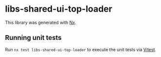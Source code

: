 # libs-shared-ui-top-loader

This library was generated with [Nx](https://nx.dev).

## Running unit tests

Run `nx test libs-shared-ui-top-loader` to execute the unit tests via [Vitest](https://vitest.dev/).
